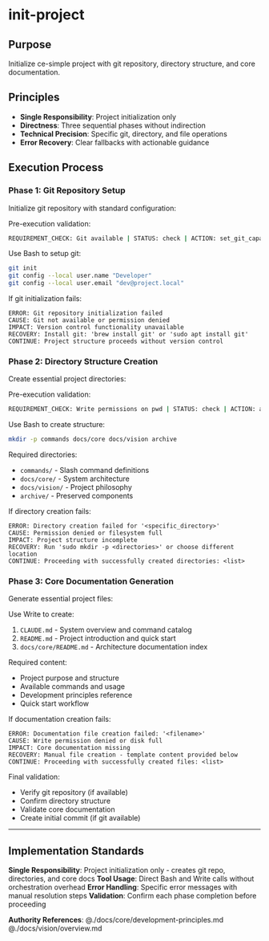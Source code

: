 # init-project

## Purpose

Initialize ce-simple project with git repository, directory structure, and core documentation.

## Principles

- **Single Responsibility**: Project initialization only
- **Directness**: Three sequential phases without indirection
- **Technical Precision**: Specific git, directory, and file operations
- **Error Recovery**: Clear fallbacks with actionable guidance

## Execution Process

### Phase 1: Git Repository Setup
Initialize git repository with standard configuration:

Pre-execution validation:
```bash
REQUIREMENT_CHECK: Git available | STATUS: check | ACTION: set_git_capability_level
```

Use Bash to setup git:
```bash
git init
git config --local user.name "Developer"  
git config --local user.email "dev@project.local"
```

If git initialization fails:
```
ERROR: Git repository initialization failed
CAUSE: Git not available or permission denied
IMPACT: Version control functionality unavailable
RECOVERY: Install git: 'brew install git' or 'sudo apt install git'
CONTINUE: Project structure proceeds without version control
```

### Phase 2: Directory Structure Creation
Create essential project directories:

Pre-execution validation:
```bash
REQUIREMENT_CHECK: Write permissions on pwd | STATUS: check | ACTION: abort_if_no_write
```

Use Bash to create structure:
```bash
mkdir -p commands docs/core docs/vision archive
```

Required directories:
- `commands/` - Slash command definitions
- `docs/core/` - System architecture
- `docs/vision/` - Project philosophy  
- `archive/` - Preserved components

If directory creation fails:
```
ERROR: Directory creation failed for '<specific_directory>'
CAUSE: Permission denied or filesystem full
IMPACT: Project structure incomplete
RECOVERY: Run 'sudo mkdir -p <directories>' or choose different location
CONTINUE: Proceeding with successfully created directories: <list>
```

### Phase 3: Core Documentation Generation
Generate essential project files:

Use Write to create:
1. `CLAUDE.md` - System overview and command catalog
2. `README.md` - Project introduction and quick start
3. `docs/core/README.md` - Architecture documentation index

Required content:
- Project purpose and structure
- Available commands and usage
- Development principles reference
- Quick start workflow

If documentation creation fails:
```
ERROR: Documentation file creation failed: '<filename>'
CAUSE: Write permission denied or disk full
IMPACT: Core documentation missing
RECOVERY: Manual file creation - template content provided below
CONTINUE: Proceeding with successfully created files: <list>
```

Final validation:
- Verify git repository (if available)
- Confirm directory structure  
- Validate core documentation
- Create initial commit (if git available)

---

## Implementation Standards

**Single Responsibility**: Project initialization only - creates git repo, directories, and core docs
**Tool Usage**: Direct Bash and Write calls without orchestration overhead
**Error Handling**: Specific error messages with manual resolution steps
**Validation**: Confirm each phase completion before proceeding

**Authority References**:
@./docs/core/development-principles.md
@./docs/vision/overview.md